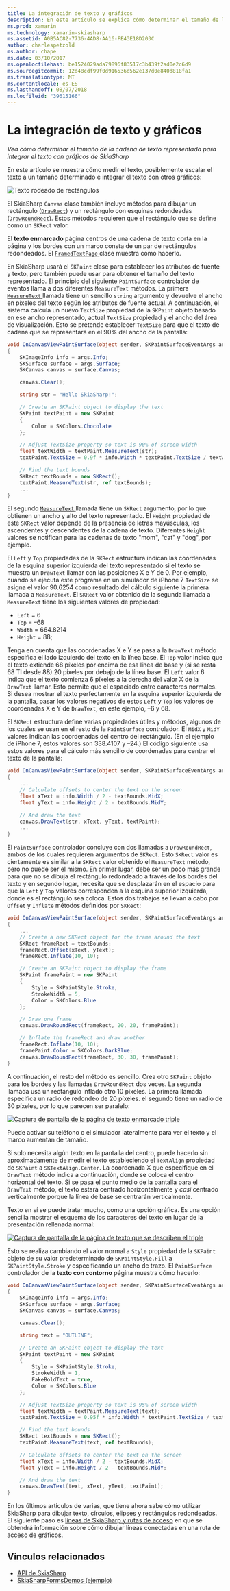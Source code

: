 ```yaml
---
title: La integración de texto y gráficos
description: En este artículo se explica cómo determinar el tamaño de la cadena de texto representada para integrar el texto con gráficos de SkiaSharp en las aplicaciones de Xamarin.Forms y esto se muestra con código de ejemplo.
ms.prod: xamarin
ms.technology: xamarin-skiasharp
ms.assetid: A0B5AC82-7736-4AD8-AA16-FE43E18D203C
author: charlespetzold
ms.author: chape
ms.date: 03/10/2017
ms.openlocfilehash: be1524029ada79896f83517c3b439f2ad0e2c6d9
ms.sourcegitcommit: 12d48cdf99f0d916536d562e137d0e840d818fa1
ms.translationtype: MT
ms.contentlocale: es-ES
ms.lasthandoff: 08/07/2018
ms.locfileid: "39615166"
---
```

# <a name="integrating-text-and-graphics"></a>La integración de texto y gráficos

_Vea cómo determinar el tamaño de la cadena de texto representada para integrar el texto con gráficos de SkiaSharp_

En este artículo se muestra cómo medir el texto, posiblemente escalar el texto a un tamaño determinado e integrar el texto con otros gráficos:

![](text-images/textandgraphicsexample.png "Texto rodeado de rectángulos")

El SkiaSharp `Canvas` clase también incluye métodos para dibujar un rectángulo ([`DrawRect`](https://developer.xamarin.com/api/member/SkiaSharp.SKCanvas.DrawRect/p/SkiaSharp.SKRect/SkiaSharp.SKPaint/)) y un rectángulo con esquinas redondeadas ([`DrawRoundRect`](https://developer.xamarin.com/api/member/SkiaSharp.SKCanvas.DrawRoundRect/p/SkiaSharp.SKRect/System.Single/System.Single/SkiaSharp.SKPaint/)). Estos métodos requieren que el rectángulo que se define como un `SKRect` valor.

El **texto enmarcado** página centros de una cadena de texto corta en la página y los bordes con un marco consta de un par de rectángulos redondeados. El [ `FramedTextPage` ](https://github.com/xamarin/xamarin-forms-samples/blob/master/SkiaSharpForms/Demos/Demos/SkiaSharpFormsDemos/Basics/FramedTextPage.cs) clase muestra cómo hacerlo.

En SkiaSharp usará el `SKPaint` clase para establecer los atributos de fuente y texto, pero también puede usar para obtener el tamaño del texto representado. El principio del siguiente `PaintSurface` controlador de eventos llama a dos diferentes `MeasureText` métodos. La primera [ `MeasureText` ](https://developer.xamarin.com/api/member/SkiaSharp.SKPaint.MeasureText/p/System.String/) llamada tiene un sencillo `string` argumento y devuelve el ancho en píxeles del texto según los atributos de fuente actual. A continuación, el sistema calcula un nuevo `TextSize` propiedad de la `SKPaint` objeto basado en ese ancho representado, actual `TextSize` propiedad y el ancho del área de visualización. Esto se pretende establecer `TextSize` para que el texto de cadena que se representará en el 90% del ancho de la pantalla:

```csharp
void OnCanvasViewPaintSurface(object sender, SKPaintSurfaceEventArgs args)
{
    SKImageInfo info = args.Info;
    SKSurface surface = args.Surface;
    SKCanvas canvas = surface.Canvas;

    canvas.Clear();

    string str = "Hello SkiaSharp!";

    // Create an SKPaint object to display the text
    SKPaint textPaint = new SKPaint
    {
        Color = SKColors.Chocolate
    };

    // Adjust TextSize property so text is 90% of screen width
    float textWidth = textPaint.MeasureText(str);
    textPaint.TextSize = 0.9f * info.Width * textPaint.TextSize / textWidth;

    // Find the text bounds
    SKRect textBounds = new SKRect();
    textPaint.MeasureText(str, ref textBounds);
    ...
}
```

El segundo [ `MeasureText` ](https://developer.xamarin.com/api/member/SkiaSharp.SKPaint.MeasureText/p/System.String/SkiaSharp.SKRect@/) llamada tiene un `SKRect` argumento, por lo que obtienen un ancho y alto del texto representado. El `Height` propiedad de este `SKRect` valor depende de la presencia de letras mayúsculas, los ascendentes y descendentes de la cadena de texto. Diferentes `Height` valores se notifican para las cadenas de texto "mom", "cat" y "dog", por ejemplo.

El `Left` y `Top` propiedades de la `SKRect` estructura indican las coordenadas de la esquina superior izquierda del texto representado si el texto se muestra un `DrawText` llamar con las posiciones X e Y de 0. Por ejemplo, cuando se ejecuta este programa en un simulador de iPhone 7 `TextSize` se asigna el valor 90.6254 como resultado del cálculo siguiente la primera llamada a `MeasureText`. El `SKRect` valor obtenido de la segunda llamada a `MeasureText` tiene los siguientes valores de propiedad:

- `Left` = 6
- `Top` = &ndash;68
- `Width` = 664.8214
- `Height` = 88;

Tenga en cuenta que las coordenadas X e Y se pasa a la `DrawText` método especifica el lado izquierdo del texto en la línea base. El `Top` valor indica que el texto extiende 68 píxeles por encima de esa línea de base y (si se resta 68 TI desde 88) 20 píxeles por debajo de la línea base. El `Left` valor 6 indica que el texto comienza 6 píxeles a la derecha del valor X de la `DrawText` llamar. Esto permite que el espaciado entre caracteres normales. Si desea mostrar el texto perfectamente en la esquina superior izquierda de la pantalla, pasar los valores negativos de estos `Left` y `Top` los valores de coordenadas X e Y de `DrawText`, en este ejemplo, &ndash;6 y 68.

El `SKRect` estructura define varias propiedades útiles y métodos, algunos de los cuales se usan en el resto de la `PaintSurface` controlador. El `MidX` y `MidY` valores indican las coordenadas del centro del rectángulo. (En el ejemplo de iPhone 7, estos valores son 338.4107 y &ndash;24.) El código siguiente usa estos valores para el cálculo más sencillo de coordenadas para centrar el texto de la pantalla:

```csharp
void OnCanvasViewPaintSurface(object sender, SKPaintSurfaceEventArgs args)
{
    ...
    // Calculate offsets to center the text on the screen
    float xText = info.Width / 2 - textBounds.MidX;
    float yText = info.Height / 2 - textBounds.MidY;

    // And draw the text
    canvas.DrawText(str, xText, yText, textPaint);
    ...
}
```

El `PaintSurface` controlador concluye con dos llamadas a `DrawRoundRect`, ambos de los cuales requieren argumentos de `SKRect`. Esto `SKRect` valor es ciertamente es similar a la `SKRect` valor obtenido el `MeasureText` método, pero no puede ser el mismo. En primer lugar, debe ser un poco más grande para que no se dibuja el rectángulo redondeado a través de los bordes del texto y en segundo lugar, necesita que se desplazarán en el espacio para que la `Left` y `Top` valores corresponden a la esquina superior izquierda, donde es el rectángulo sea coloca. Estos dos trabajos se llevan a cabo por `Offset` y `Inflate` métodos definidos por `SKRect`:

```csharp
void OnCanvasViewPaintSurface(object sender, SKPaintSurfaceEventArgs args)
{
    ...
    // Create a new SKRect object for the frame around the text
    SKRect frameRect = textBounds;
    frameRect.Offset(xText, yText);
    frameRect.Inflate(10, 10);

    // Create an SKPaint object to display the frame
    SKPaint framePaint = new SKPaint
    {
        Style = SKPaintStyle.Stroke,
        StrokeWidth = 5,
        Color = SKColors.Blue
    };

    // Draw one frame
    canvas.DrawRoundRect(frameRect, 20, 20, framePaint);

    // Inflate the frameRect and draw another
    frameRect.Inflate(10, 10);
    framePaint.Color = SKColors.DarkBlue;
    canvas.DrawRoundRect(frameRect, 30, 30, framePaint);
}
```

A continuación, el resto del método es sencillo. Crea otro `SKPaint` objeto para los bordes y las llamadas `DrawRoundRect` dos veces. La segunda llamada usa un rectángulo inflado otro 10 píxeles. La primera llamada especifica un radio de redondeo de 20 píxeles. el segundo tiene un radio de 30 píxeles, por lo que parecen ser paralelo:

 [![](text-images/framedtext-small.png "Captura de pantalla de la página de texto enmarcado triple")](text-images/framedtext-large.png#lightbox "Triple captura de pantalla de la página de texto enmarcado")

Puede activar su teléfono o el simulador lateralmente para ver el texto y el marco aumentan de tamaño.

Si solo necesita algún texto en la pantalla del centro, puede hacerlo sin aproximadamente de medir el texto estableciendo el `TextAlign` propiedad de `SKPaint` a `SKTextAlign.Center`. La coordenada X que especifique en el `DrawText` método indica a continuación, donde se coloca el centro horizontal del texto. Si se pasa el punto medio de la pantalla para el `DrawText` método, el texto estará centrado horizontalmente y *casi* centrado verticalmente porque la línea de base se centrarán verticalmente.

Texto en sí se puede tratar mucho, como una opción gráfica. Es una opción sencilla mostrar el esquema de los caracteres del texto en lugar de la presentación rellenada normal:

[![](text-images/outlinedtext-small.png "Captura de pantalla de la página de texto que se describen el triple")](text-images/outlinedtext-large.png#lightbox "Triple captura de pantalla de la página de texto con contorno")

Esto se realiza cambiando el valor normal a `Style` propiedad de la `SKPaint` objeto de su valor predeterminado de `SKPaintStyle.Fill` a `SKPaintStyle.Stroke` y especificando un ancho de trazo. El `PaintSurface` controlador de la **texto con contorno** página muestra cómo hacerlo:

```csharp
void OnCanvasViewPaintSurface(object sender, SKPaintSurfaceEventArgs args)
{
    SKImageInfo info = args.Info;
    SKSurface surface = args.Surface;
    SKCanvas canvas = surface.Canvas;

    canvas.Clear();

    string text = "OUTLINE";

    // Create an SKPaint object to display the text
    SKPaint textPaint = new SKPaint
    {
        Style = SKPaintStyle.Stroke,
        StrokeWidth = 1,
        FakeBoldText = true,
        Color = SKColors.Blue
    };

    // Adjust TextSize property so text is 95% of screen width
    float textWidth = textPaint.MeasureText(text);
    textPaint.TextSize = 0.95f * info.Width * textPaint.TextSize / textWidth;

    // Find the text bounds
    SKRect textBounds = new SKRect();
    textPaint.MeasureText(text, ref textBounds);

    // Calculate offsets to center the text on the screen
    float xText = info.Width / 2 - textBounds.MidX;
    float yText = info.Height / 2 - textBounds.MidY;

    // And draw the text
    canvas.DrawText(text, xText, yText, textPaint);
}
```

 En los últimos artículos de varias, que tiene ahora sabe cómo utilizar SkiaSharp para dibujar texto, círculos, elipses y rectángulos redondeados. El siguiente paso es [líneas de SkiaSharp y rutas de acceso](~/xamarin-forms/user-interface/graphics/skiasharp/paths/paths.md) en que se obtendrá información sobre cómo dibujar líneas conectadas en una ruta de acceso de gráficos.


## <a name="related-links"></a>Vínculos relacionados

- [API de SkiaSharp](https://developer.xamarin.com/api/root/SkiaSharp/)
- [SkiaSharpFormsDemos (ejemplo)](https://developer.xamarin.com/samples/xamarin-forms/SkiaSharpForms/Demos/)
